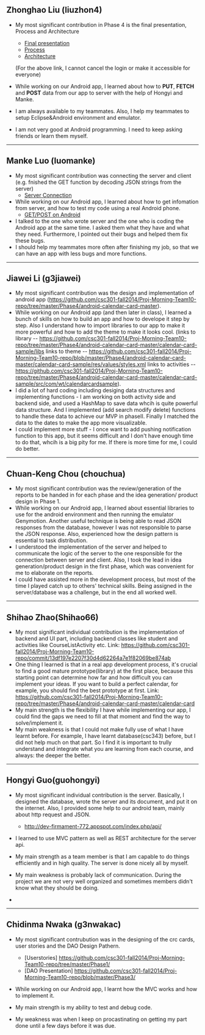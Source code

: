 ## Zhonghao Liu (liuzhon4)

* My most significant contribution in Phase 4 is the final presentation, Process and Architecture 
	* [Final presentation](https://github.com/csc301-fall2014/Proj-Morning-Team10-repo/commit/73471bed89e2ec6b0756d7f515808016fa518fd7)
	* [Process](https://github.com/csc301-fall2014/Proj-Morning-Team10-repo/commit/ca6f0d66f8aab2be1799c139cee2dc7b8ca0557f)
	* [Architecture](https://github.com/csc301-fall2014/Proj-Morning-Team10-repo/commit/66e15dfa8a666ea0b2fbfa2d0fedaa036735b474)
	 
	(For the above link, I cannot cancel the login or make it accessible for everyone)

* While working on our Android app, I learned about how to **PUT**, **FETCH** and **POST** data from our app to server with the help of Hongyi and Manke.  

* I am always available to my teammates. Also, I help my teammates to setup Eclipse&Android environment and emulator.

* I am not very good at Android programming. I need to keep asking friends or learn them myself. 


----

## Manke Luo (luomanke)

* My most significant contribution was connecting the server and client (e.g. fnished the GET function by decoding JSON strings from the server) 
	* [Server Connection](https://github.com/csc301-fall2014/Proj-Morning-Team10-repo/tree/server-connection)
* While working on our Android app, I learned about how to get infomation from server, and how to test my code using a real Android phone. 
	* [GET/POST on Android](https://github.com/csc301-fall2014/Proj-Morning-Team10-repo/tree/server-connection/MyHttpTester/src/Elvenware/MyTester)
* I talked to the one who wrote server and the one who is coding the Android app at the same time. I asked them what they have and what they need. Furthermore, I pointed out their bugs and helped them fix these bugs.
* I should help my teammates more often after finishing my job, so that we can have an app with less bugs and more functions. 

----

## Jiawei Li (g3jiawei)

 * My most significant contribution was the design and implementation of android app (https://github.com/csc301-fall2014/Proj-Morning-Team10-repo/tree/master/Phase4/android-calendar-card-master).
 * While working on our Android app (and then later in class), I learned a bunch of skills on how to build an app and how to develope it step by step. Also I understand how to import libraries to our app to make it more powerful and how to add the theme to make it looks cool.                                                                                            (links to library -- https://github.com/csc301-fall2014/Proj-Morning-Team10-repo/tree/master/Phase4/android-calendar-card-master/calendar-card-sample/libs                                                                                            links to theme -- https://github.com/csc301-fall2014/Proj-Morning-Team10-repo/blob/master/Phase4/android-calendar-card-master/calendar-card-sample/res/values/styles.xml                                                                             links to activities -- https://github.com/csc301-fall2014/Proj-Morning-Team10-repo/tree/master/Phase4/android-calendar-card-master/calendar-card-sample/src/com/wt/calendarcardsample).
 * I did a lot of hard coding including desiging data structures and implementing functions - I am working on both activity side and backend side, and used a HashMap to save data whcih is quite powerful data structure. And I implemented (add search modify delete) functions to handle these data to achieve our MVP in phaseII. Finally I matched the data to the dates to make the app more visualizable. 
 * I could implement more stuff - I once want to add pushing notification function to this app, but it seems difficult and I don't have enough time to do that, whcih is a big pity for me. If there is more time for me, I could do better.

----

## Chuan-Keng Chou (chouchua)
* My most significant contribution was the review/generation of the reports to be handed in for each phase and the idea generation/ product design in Phase 1.
* While working on our Android app, I learned about essential libraries to use for the android environment and then running the emulator Genymotion. Another useful technique is being able to read JSON responses from the database, however I was not responsible to parse the JSON response. Also, experienced how the design pattern is essential to task distribution.
* I understood the implementation of the server and helped to communicate the logic of the server to the one responsible for the connection between server and client. Also, I took the lead in idea generation/product design in the first phase, which was convenient for me to elaborate on the reports.
* I could have assisted more in the development process, but most of the time I played catch up to others' technical skills. Being assigned in the server/database was a challenge, but in the end all worked well.

----

## Shihao Zhao(Shihao66)
* My most significant individual contribution is the implementation of backend and UI part, including backend classes like student and activities like CourseListActivity etc.
 Link: https://github.com/csc301-fall2014/Proj-Morning-Team10-repo/commit/13df197e2207f30d4d62264a7e1f82069be874ab
* One thing I learned is that in a real app development process, it's crucial to find a good mature prototype(library) at the first place, because this starting point can determine how far and how difficult you can implement your ideas. If you want to build a perfect calendar, for example, you should find the best prototype at first.
 Link: https://github.com/csc301-fall2014/Proj-Morning-Team10-repo/tree/master/Phase4/android-calendar-card-master/calendar-card
* My main strength is the flexibility I have while implementing our app, I could find the gaps we need to fill at that moment and find the way to solve/implement it. 
* My main weakness is that I could not make fully use of what I have learnt before. For example, I have learnt database(csc343) before, but I did not help much on that part. So I find it is important to trully understand and integrate what you are learning from each course, and always: the deeper the better.

----

## Hongyi Guo(guohongyi)
* My most significant individual contribution is the server. Basically, I designed the database, wrote the server and its document, and put it on the internet. Also, I provided some help to our android team, mainly about http request and JSON.
	* http://dev-firmament-772.appspot.com/index.php/api/

* I learned to use MVC pattern as well as REST architecture for the server api.

* My main strength as a team member is that I am capable to do things efficiently and in high quality. The server is done nicely all by myself.

* My main weakness is probably lack of communication. During the project we are not very well organized and sometimes members didn't know what they should be doing.
* 

----

## Chidinma Nwaka (g3nwakac)

* My most significant contrubution was in the designing of the crc cards, user stories and the DAO Design Pathern. 
	* [Userstories]	https://github.com/csc301-fall2014/Proj-Morning-Team10-repo/tree/master/Phase1/
	* [DAO Presentation] https://github.com/csc301-fall2014/Proj-Morning-Team10-repo/blob/master/Phase3/

* While working on our Android app, I learnt how the MVC works and how to implement it. 

* My main strength is my ability to test and debug code.

* My weakness was when I keep on procastinating on getting my part done until a few days before it was due. 
